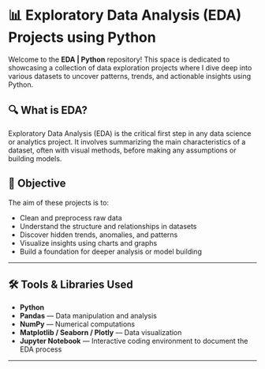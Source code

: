 # 📊 Exploratory Data Analysis (EDA) Projects using Python

Welcome to the **EDA | Python** repository! This space is dedicated to showcasing a collection of data exploration projects where I dive deep into various datasets to uncover patterns, trends, and actionable insights using Python.

## 🔍 What is EDA?

Exploratory Data Analysis (EDA) is the critical first step in any data science or analytics project. It involves summarizing the main characteristics of a dataset, often with visual methods, before making any assumptions or building models.

## 🧠 Objective

The aim of these projects is to:
- Clean and preprocess raw data
- Understand the structure and relationships in datasets
- Discover hidden trends, anomalies, and patterns
- Visualize insights using charts and graphs
- Build a foundation for deeper analysis or model building

---

## 🛠️ Tools & Libraries Used

- **Python**
- **Pandas** — Data manipulation and analysis
- **NumPy** — Numerical computations
- **Matplotlib / Seaborn / Plotly** — Data visualization
- **Jupyter Notebook** — Interactive coding environment to document the EDA process
   
---

